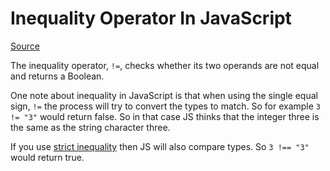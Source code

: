 # Inequality Operator In JavaScript

[Source](https://developer.mozilla.org/en-US/docs/Web/JavaScript/Reference/Operators/Inequality)

The inequality operator, `!=`, checks whether its two operands are not equal and returns a Boolean.

One note about inequality in JavaScript is that when using the single equal sign, `!=` the process will try to convert the types to match. So for example `3 != "3"` would return false. So in that case JS thinks that the integer three is the same as the string character three.

If you use [strict inequality](https://developer.mozilla.org/en-US/docs/Web/JavaScript/Reference/Operators/Strict_inequality) then JS will also compare types. So `3 !== "3"` would return true.